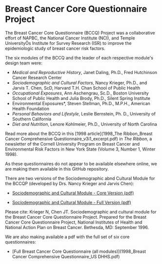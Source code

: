 # Breast Cancer Core Questionnaire Project

The Breast Cancer Core Questionnaire (BCCQ) Project was a collaborative effort of NAPBC, the National Cancer
Institute (NCI), and Temple UniversityÕs Institute for Survey Research (ISR) to improve the epidemiologic study of breast
cancer risk factors. 

The six modules of the BCCQ and the leader of each respective module's design team were:

- *Medical and Reproductive History*, Janet Daling, Ph.D., Fred Hutchinson Cancer Research Center
- *Sociodemographic and Cultural Factors*, Nancy
Krieger, Ph.D., and Jarvis T. Chen, ScD, Harvard T.H. Chan School of Public Health
- *Occupational Exposures*, Ann Aschengrau, Sc.D., Boston University School of Public Health and Julia Brody, Ph.D., Silent Spring Institute
- Environmental Exposures*, Steven Stellman, Ph.D., M.P.H., American Health Foundation
- *Personal Behaviors and Lifestyle*, Leslie Bernstein, Ph. D., University of Southern California
- *Diet and Nutrition*, Lenore Kohlmeier, Ph.D., University of North Carolina

Read more about the BCCQ in this [1998 article](1998_The Ribbon_Breast Cancer Comprehensive Questionnaire_v3i1_excerpt.pdf) in *The Ribbon*, a newsletter of the Cornell University Program on Breast Cancer and Environmental Risk Factors in New York State (Volume 3, Number 1, Winter 1998).


As these questionnaires do not appear to be available elsewhere online, we are making them available in this GitHub repository. 


There are two versions of the Sociodemographic abnd Cultural Module for the BCCQP (developed by Drs. Nancy Krieger and Jarvis Chen):

* [Sociodemographic and Cultural Module - Core Version (pdf)](BCCQP_SociodemographicAndCulturalModule_CoreVersion.pdf)

* [Sociodemographic and Cultural Module - Full Version (pdf)](BCCQP_SociodemographicAndCulturalModule_FullVersion.pdf)

Please cite:
Krieger N, Chen JT. Sociodemographic and cultural module for the Breast Cancer Core Questionnaire Project.
Prepared for the Breast Cancer Core Questionnaire Project, National Institutes of Health and National Action Plan on Breast Cancer. Bethesda, MD: September 1996.

We are also making available a pdf with the full set of six core questionnaires:

* [Full Breast Cancer Core Questionnaire (all modules)](1998_Breast Cancer Comprehensive Questionnaire_US DHHS.pdf)
